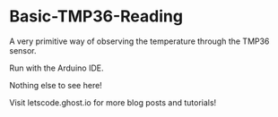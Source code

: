 Basic-TMP36-Reading
===================

A very primitive way of observing the temperature through the TMP36 sensor.

Run with the Arduino IDE.

Nothing else to see here!


Visit letscode.ghost.io for more blog posts and tutorials!

